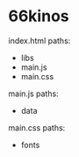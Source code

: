 # 66kinos

index.html paths: 
* libs
* main.js
* main.css

main.js paths:
* data

main.css paths:
* fonts

